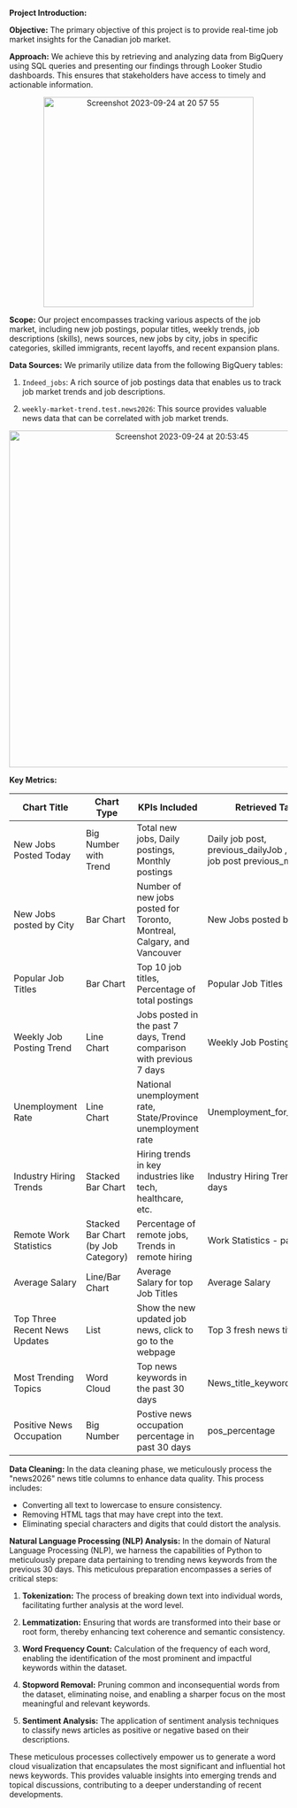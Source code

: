 **Project Introduction:**

**Objective:** The primary objective of this project is to provide real-time job market insights for the Canadian job market.

**Approach:** We achieve this by retrieving and analyzing data from BigQuery using SQL queries and presenting our findings through Looker Studio dashboards. This ensures that stakeholders have access to timely and actionable information.
<div align="center">
  <img src="https://github.com/kesolutions/weekly_market_trend/assets/116053082/d548f4d5-768f-4939-a1be-f5574745e541" alt="Screenshot 2023-09-24 at 20 57 55" width="380" >
</div>




**Scope:** Our project encompasses tracking various aspects of the job market, including new job postings, popular titles, weekly trends, job descriptions (skills), news sources, new jobs by city, jobs in specific categories, skilled immigrants, recent layoffs, and recent expansion plans.

**Data Sources:** We primarily utilize data from the following BigQuery tables:

1. `Indeed_jobs`: A rich source of job postings data that enables us to track job market trends and job descriptions.

2. `weekly-market-trend.test.news2026`: This source provides valuable news data that can be correlated with job market trends.
<div align="center">
  <img src="https://github.com/kesolutions/weekly_market_trend/assets/116053082/39067617-43b2-4234-a403-72079e649f62" alt="Screenshot 2023-09-24 at 20:53:45" width="609">
</div>



**Key Metrics:**


| Chart Title                  | Chart Type                   | KPIs Included                                              | Retrieved Tables                |
|-----------------------------|------------------------------|-----------------------------------------------------------|---------------------------------|
| New Jobs Posted Today       | Big Number with Trend        | Total new jobs, Daily postings, Monthly postings              | Daily job post, previous_dailyJob ,monthly job post previous_monthly |
| New Jobs posted by City     | Bar Chart                    | Number of new jobs posted for Toronto, Montreal, Calgary, and Vancouver | New Jobs posted by City               |
| Popular Job Titles          | Bar Chart                    | Top 10 job titles, Percentage of total postings               | Popular Job Titles                    |
| Weekly Job Posting Trend    | Line Chart                   | Jobs posted in the past 7 days, Trend comparison with previous 7 days | Weekly Job Posting Trend              |
| Unemployment Rate           | Line Chart                   | National unemployment rate, State/Province unemployment rate  | Unemployment_for_dashboard            |
| Industry Hiring Trends      | Stacked Bar Chart            | Hiring trends in key industries like tech, healthcare, etc.   | Industry Hiring Trends -past 7 days   |
| Remote Work Statistics      | Stacked Bar Chart (by Job Category) | Percentage of remote jobs, Trends in remote hiring   | Work Statistics - past 7 days   |
| Average Salary              | Line/Bar Chart               | Average Salary for top Job Titles                              | Average Salary                        |
| Top Three Recent News Updates | List                        | Show the new updated job news, click to go to the webpage     | Top 3 fresh news titles               |
| Most Trending Topics        | Word Cloud                   | Top news keywords in the past 30 days                         | News_title_keywords    |  
| Positive News Occupation        | Big Number                | Postive news occupation percentage in past 30 days      | pos_percentage    |



**Data Cleaning:**
In the data cleaning phase, we meticulously process the "news2026" news title columns to enhance data quality. This process includes:
   - Converting all text to lowercase to ensure consistency.
   - Removing HTML tags that may have crept into the text.
   - Eliminating special characters and digits that could distort the analysis.

**Natural Language Processing (NLP) Analysis:**
In the domain of Natural Language Processing (NLP), we harness the capabilities of Python to meticulously prepare data pertaining to trending news keywords from the previous 30 days. This meticulous preparation encompasses a series of critical steps:

1. **Tokenization:** The process of breaking down text into individual words, facilitating further analysis at the word level.

2. **Lemmatization:** Ensuring that words are transformed into their base or root form, thereby enhancing text coherence and semantic consistency.

3. **Word Frequency Count:** Calculation of the frequency of each word, enabling the identification of the most prominent and impactful keywords within the dataset.

4. **Stopword Removal:** Pruning common and inconsequential words from the dataset, eliminating noise, and enabling a sharper focus on the most meaningful and relevant keywords.

5. **Sentiment Analysis:** The application of sentiment analysis techniques to classify news articles as positive or negative based on their descriptions.

These meticulous processes collectively empower us to generate a word cloud visualization that encapsulates the most significant and influential hot news keywords. This provides valuable insights into emerging trends and topical discussions, contributing to a deeper understanding of recent developments.



